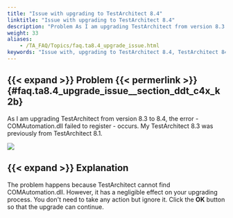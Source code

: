 ```yaml
--- 
title: "Issue with upgrading to TestArchitect 8.4"
linktitle: "Issue with upgrading to TestArchitect 8.4"
description: "Problem As I am upgrading TestArchitect from version 8.3 to 8.4, the error - COMAutomation.dll failed to register - occurs. My TestArchitect 8.3 was previously from TestArchitect 8.1. Explanation The ..."
weight: 33
aliases: 
    - /TA_FAQ/Topics/faq.ta8.4_upgrade_issue.html
keywords: "Issue with, upgrading to TestArchitect 8.4, TestArchitect 84. upgrade, issue"
---
```


## {{< expand >}} Problem {{< permerlink >}} {#faq.ta8.4_upgrade_issue__section_ddt_c4x_k2b} 

As I am upgrading TestArchitect from version 8.3 to 8.4, the error - COMAutomation.dll failed to register - occurs. My TestArchitect 8.3 was previously from TestArchitect 8.1.

![](/images/TA_FAQ/Images/error1905.png)

## {{< expand >}} Explanation

The problem happens because TestArchitect cannot find COMAutomation.dll. However, it has a negligible effect on your upgrading process. You don't need to take any action but ignore it. Click the **OK** button so that the upgrade can continue.




